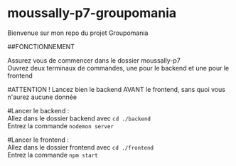 # moussally-p7-groupomania

Bienvenue sur mon repo du projet Groupomania

##FONCTIONNEMENT

Assurez vous de commencer dans le dossier moussally-p7\
Ouvrez deux terminaux de commandes, une pour le backend et une pour le frontend

#ATTENTION ! Lancez bien le backend AVANT le frontend, sans quoi vous n'aurez aucune donnée

#Lancer le backend : \
Allez dans le dossier backend avec `cd ./backend`\
Entrez la commande `nodemon server`

#Lancer le frontend : \
Allez dans le dossier frontend avec `cd ./frontend`\
Entrez la commande `npm start`
